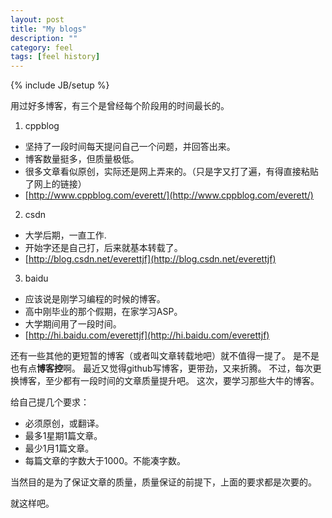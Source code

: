 ```yaml
---
layout: post
title: "My blogs"
description: ""
category: feel 
tags: [feel history]
---
```

{% include JB/setup %}

用过好多博客，有三个是曾经每个阶段用的时间最长的。

1. cppblog 
- 坚持了一段时间每天提问自己一个问题，并回答出来。
- 博客数量挺多，但质量极低。
- 很多文章看似原创，实际还是网上弄来的。（只是字又打了遍，有得直接粘贴了网上的链接）
- [http://www.cppblog.com/everett/](http://www.cppblog.com/everett/)

2. csdn 
- 大学后期，一直工作.
- 开始字还是自己打，后来就基本转载了。
- [http://blog.csdn.net/everettjf](http://blog.csdn.net/everettjf)

3. baidu 
- 应该说是刚学习编程的时候的博客。
- 高中刚毕业的那个假期，在家学习ASP。
- 大学期间用了一段时间。
- [http://hi.baidu.com/everettjf](http://hi.baidu.com/everettjf)



还有一些其他的更短暂的博客（或者叫文章转载地吧）就不值得一提了。
是不是也有点**博客控**啊。
最近又觉得github写博客，更带劲，又来折腾。
不过，每次更换博客，至少都有一段时间的文章质量提升吧。
这次，要学习那些大牛的博客。


给自己提几个要求： 

- 必须原创，或翻译。
- 最多1星期1篇文章。
- 最少1月1篇文章。
- 每篇文章的字数大于1000。不能凑字数。

当然目的是为了保证文章的质量，质量保证的前提下，上面的要求都是次要的。


就这样吧。
